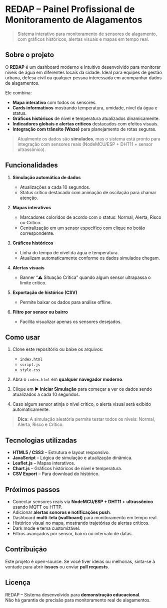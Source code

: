 # REDAP – Painel Profissional de Monitoramento de Alagamentos

> Sistema interativo para monitoramento de sensores de alagamento, com gráficos históricos, alertas visuais e mapas em tempo real.



##  Sobre o projeto

O **REDAP** é um dashboard moderno e intuitivo desenvolvido para monitorar níveis de água em diferentes locais da cidade. Ideal para equipes de gestão urbana, defesa civil ou qualquer pessoa interessada em acompanhar dados de alagamentos.

Ele combina:

- **Mapa interativo** com todos os sensores.  
- **Cards informativos** mostrando temperatura, umidade, nível da água e status.  
- **Gráficos históricos** de nível e temperatura atualizados dinamicamente.  
- **Indicadores globais e alertas críticos** destacados com efeitos visuais.  
- **Integração com trânsito (Waze)** para planejamento de rotas seguras.  

> Atualmente os dados são **simulados**, mas o sistema está pronto para integração com sensores reais (NodeMCU/ESP + DHT11 + sensor ultrassônico).



##  Funcionalidades

1. **Simulação automática de dados**  
   - Atualizações a cada 10 segundos.  
   - Status crítico destacado com animação de oscilação para chamar atenção.

2. **Mapas interativos**  
   - Marcadores coloridos de acordo com o status: Normal, Alerta, Risco ou Crítico.  
   - Centralização em um sensor específico com clique no botão correspondente.

3. **Gráficos históricos**  
   - Linha do tempo de nível da água e temperatura.  
   - Atualizam automaticamente conforme os dados simulados chegam.

4. **Alertas visuais**  
   - Banner “⚠️ Situação Crítica” quando algum sensor ultrapassa o limite crítico.

5. **Exportação de histórico (CSV)**  
   - Permite baixar os dados para análise offline.

6. **Filtro por sensor ou bairro**  
   - Facilita visualizar apenas os sensores desejados.



##  Como usar

1. Clone este repositório ou baixe os arquivos:  
   - `index.html`  
   - `script.js`  
   - `style.css`  

2. Abra o `index.html` em **qualquer navegador moderno**.

3. Clique em **▶ Iniciar Simulação** para começar a ver os dados sendo atualizados a cada 10 segundos.

4. Caso algum sensor atinja o nível crítico, o alerta visual será exibido automaticamente.

> **Dica:** A simulação aleatória permite testar todos os níveis: Normal, Alerta, Risco e Crítico.



##  Tecnologias utilizadas

- **HTML5 / CSS3** – Estrutura e layout responsivo.  
- **JavaScript** – Lógica de simulação e atualização dinâmica.  
- **Leaflet.js** – Mapas interativos.  
- **Chart.js** – Gráficos históricos de nível e temperatura.  
- **CSV Export** – Para download do histórico.



##  Próximos passos

- Conectar sensores reais via **NodeMCU/ESP + DHT11 + ultrassônico** usando MQTT ou HTTP.  
- Adicionar **alertas sonoros e notificações push**.  
- Dashboard **multi-tela (wallboard)** para monitoramento em tempo real.  
- Histórico visual no mapa, mostrando trajetórias de alertas críticos.  
- Dark mode e tema customizável.  
- Filtros avançados por sensor, bairro ou intervalo de datas.



##  Contribuição

Este projeto é open-source. Se você tiver ideias ou melhorias, sinta-se à vontade para abrir **issues** ou enviar **pull requests**.



##  Licença

REDAP – Sistema desenvolvido para **demonstração educacional**.  
Não há garantia de precisão para monitoramento real de alagamentos.

